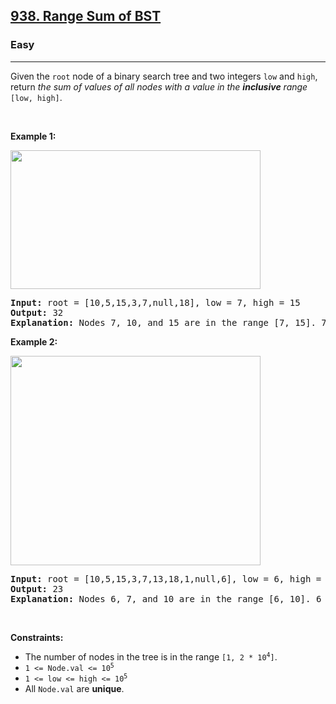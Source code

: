 <h2><a href="https://leetcode.com/problems/range-sum-of-bst/">938. Range Sum of BST</a></h2><h3>Easy</h3><hr><div style="user-select: auto;"><p style="user-select: auto;">Given the <code style="user-select: auto;">root</code> node of a binary search tree and two integers <code style="user-select: auto;">low</code> and <code style="user-select: auto;">high</code>, return <em style="user-select: auto;">the sum of values of all nodes with a value in the <strong style="user-select: auto;">inclusive</strong> range </em><code style="user-select: auto;">[low, high]</code>.</p>

<p style="user-select: auto;">&nbsp;</p>
<p style="user-select: auto;"><strong class="example" style="user-select: auto;">Example 1:</strong></p>
<img alt="" src="https://assets.leetcode.com/uploads/2020/11/05/bst1.jpg" style="width: 400px; height: 222px; user-select: auto;">
<pre style="user-select: auto;"><strong style="user-select: auto;">Input:</strong> root = [10,5,15,3,7,null,18], low = 7, high = 15
<strong style="user-select: auto;">Output:</strong> 32
<strong style="user-select: auto;">Explanation:</strong> Nodes 7, 10, and 15 are in the range [7, 15]. 7 + 10 + 15 = 32.
</pre>

<p style="user-select: auto;"><strong class="example" style="user-select: auto;">Example 2:</strong></p>
<img alt="" src="https://assets.leetcode.com/uploads/2020/11/05/bst2.jpg" style="width: 400px; height: 335px; user-select: auto;">
<pre style="user-select: auto;"><strong style="user-select: auto;">Input:</strong> root = [10,5,15,3,7,13,18,1,null,6], low = 6, high = 10
<strong style="user-select: auto;">Output:</strong> 23
<strong style="user-select: auto;">Explanation:</strong> Nodes 6, 7, and 10 are in the range [6, 10]. 6 + 7 + 10 = 23.
</pre>

<p style="user-select: auto;">&nbsp;</p>
<p style="user-select: auto;"><strong style="user-select: auto;">Constraints:</strong></p>

<ul style="user-select: auto;">
	<li style="user-select: auto;">The number of nodes in the tree is in the range <code style="user-select: auto;">[1, 2 * 10<sup style="user-select: auto;">4</sup>]</code>.</li>
	<li style="user-select: auto;"><code style="user-select: auto;">1 &lt;= Node.val &lt;= 10<sup style="user-select: auto;">5</sup></code></li>
	<li style="user-select: auto;"><code style="user-select: auto;">1 &lt;= low &lt;= high &lt;= 10<sup style="user-select: auto;">5</sup></code></li>
	<li style="user-select: auto;">All <code style="user-select: auto;">Node.val</code> are <strong style="user-select: auto;">unique</strong>.</li>
</ul>
</div>